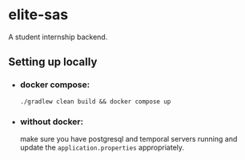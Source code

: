 # elite-sas
A student internship backend.

## Setting up locally
 - ### docker compose:
   `./gradlew clean build && docker compose up`
 - ### without docker:
    make sure you have postgresql and temporal servers running and update the `application.properties` appropriately.

